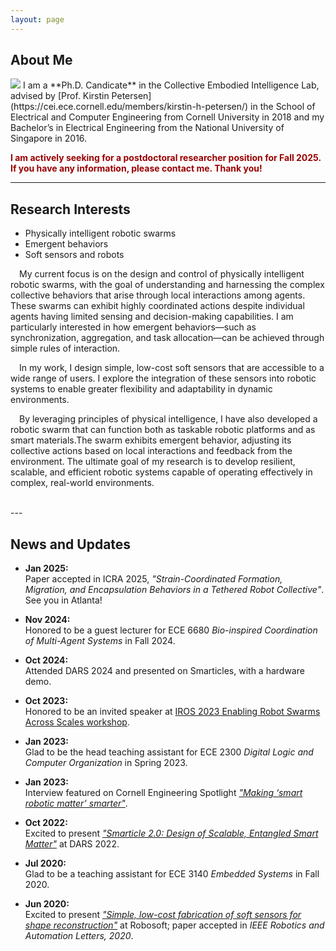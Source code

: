 ```yaml
---
layout: page
---
```


## About Me
<img src="https://www.dannama.com/images/DannaMa.png" class="floatpic">
I am a **Ph.D. Candicate** in the Collective Embodied Intelligence Lab, advised by [Prof. Kirstin Petersen](https://cei.ece.cornell.edu/members/kirstin-h-petersen/) in the School of Electrical and Computer Engineering from Cornell University in 2018 and my Bachelor’s in Electrical Engineering from the National University of Singapore in 2016.


**<font color="#990000">I am actively seeking for a postdoctoral researcher position for Fall 2025. If you have any information, please contact me. Thank you!</font>**

---
## Research Interests

- Physically intelligent robotic swarms
- Emergent behaviors
- Soft sensors and robots

<p style="text-indent: 1em;"> My current focus is on the design and control of physically intelligent robotic swarms, with the goal of understanding and harnessing the complex collective behaviors that arise through local interactions among agents. These swarms can exhibit highly coordinated actions despite individual agents having limited sensing and decision-making capabilities. I am particularly interested in how emergent behaviors—such as synchronization, aggregation, and task allocation—can be achieved through simple rules of interaction.</p>
<p style="text-indent: 1em;"> In my work, I design simple, low-cost soft sensors that are accessible to a wide range of users. I explore the integration of these sensors into robotic systems to enable greater flexibility and adaptability in dynamic environments.</p>
<p style="text-indent: 1em;"> By leveraging principles of physical intelligence, I have also developed a robotic swarm that can function both as taskable robotic platforms and as smart materials.The swarm exhibits emergent behavior, adjusting its collective actions based on local interactions and feedback from the environment. The ultimate goal of my research is to develop resilient, scalable, and efficient robotic systems capable of operating effectively in complex, real-world environments.</p>
<br>
---


## News and Updates

- **Jan 2025:**  
  Paper accepted in ICRA 2025, *"Strain-Coordinated Formation, Migration, and Encapsulation Behaviors in a Tethered Robot Collective"*. See you in Atlanta!

- **Nov 2024:**  
  Honored to be a guest lecturer for ECE 6680 *Bio-inspired Coordination of Multi-Agent Systems* in Fall 2024.

- **Oct 2024:**  
  Attended DARS 2024 and presented on Smarticles, with a hardware demo.

- **Oct 2023:**  
  Honored to be an invited speaker at [IROS 2023 Enabling Robot Swarms Across Scales workshop](https://swarmsatallscales.weebly.com/schedule.html).

- **Jan 2023:**  
  Glad to be the head teaching assistant for ECE 2300 *Digital Logic and Computer Organization* in Spring 2023.

- **Jan 2023:**  
  Interview featured on Cornell Engineering Spotlight *["Making ‘smart robotic matter’ smarter"](https://www.engineering.cornell.edu/spotlights/making-smart-robotic-matter-smarter)*.

- **Oct 2022:**  
  Excited to present *["Smarticle 2.0: Design of Scalable, Entangled Smart Matter"](https://link.springer.com/chapter/10.1007/978-3-031-51497-5_36)* at DARS 2022.

- **Jul 2020:**  
  Glad to be a teaching assistant for ECE 3140 *Embedded Systems* in Fall 2020.

- **Jun 2020:**  
  Excited to present *["Simple, low-cost fabrication of soft sensors for shape reconstruction"](https://ieeexplore.ieee.org/abstract/document/9067833)* at Robosoft; paper accepted in *IEEE Robotics and Automation Letters, 2020*.

<br>


